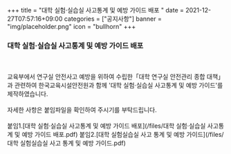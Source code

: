 +++
title = "대학 실험·실습실 사고통계 및 예방 가이드 배포 "
date = 2021-12-27T07:57:16+09:00
categories = ["공지사항"]
banner = "img/placeholder.png"
icon = "bullhorn"
+++
<!--more-->
### 대학 실험·실습실 사고통계 및 예방 가이드 배포
<br>
<br>
교육부에서 연구실 안전사고 예방을 위하여 수립한「대학 연구실 안전관리 종합 대책」과 관련하여 한국교육시설안전원과 함께 '대학 실험·실습실 사고통계 및 예방 가이드'를 제작하였습니다.

<br>
<br> 자세한 사항은 붙임파일을 확인하여 주시기를 부탁드립니다.
<br><br>
붙임1.[대학 실험·실습실 사고통계 및 예방 가이드 배포](/files/대학 실험·실습실 사고통계 및 예방 가이드 배포.pdf)
붙임2.[대학 실험실습실 사고 통계 및 예방 가이드](/files/대학 실험실습실 사고 통계 및 예방 가이드.pdf)<br>

